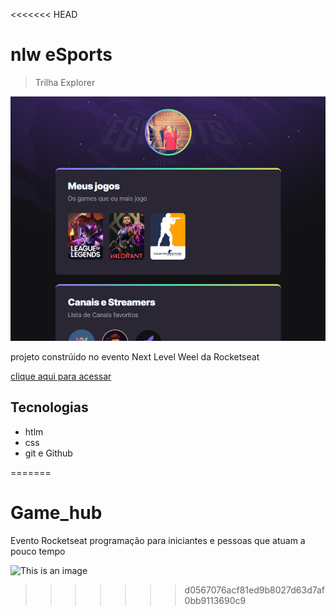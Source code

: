 <<<<<<< HEAD
# nlw eSports

> Trilha Explorer

![preview](./.github/preview.png)

projeto constrúido no evento Next Level Weel da Rocketseat

[clique aqui para acessar](https://rochaariel.github.io/nlw-esports-week/)
## Tecnologias 

- htlm
- css
- git e Github



=======
# Game_hub
 Evento Rocketseat programação para iniciantes e pessoas que atuam a pouco tempo

![This is an image](https://external-content.duckduckgo.com/iu/?u=https%3A%2F%2Fi.ytimg.com%2Fvi%2FnySn2uL2imk%2Fmaxresdefault_live.jpg&f=1&nofb=1)
>>>>>>> d0567076acf81ed9b8027d63d7af0bb9113690c9
